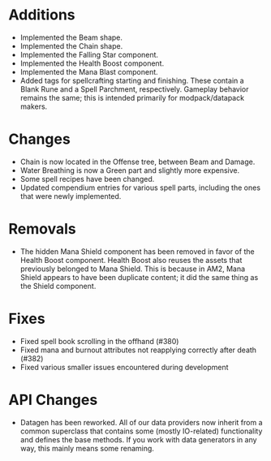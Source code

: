 # Additions

- Implemented the Beam shape.
- Implemented the Chain shape.
- Implemented the Falling Star component.
- Implemented the Health Boost component.
- Implemented the Mana Blast component.
- Added tags for spellcrafting starting and finishing. These contain a Blank Rune and a Spell Parchment, respectively.
  Gameplay behavior remains the same; this is intended primarily for modpack/datapack makers.

# Changes

- Chain is now located in the Offense tree, between Beam and Damage.
- Water Breathing is now a Green part and slightly more expensive.
- Some spell recipes have been changed.
- Updated compendium entries for various spell parts, including the ones that were newly implemented.

# Removals

- The hidden Mana Shield component has been removed in favor of the Health Boost component. Health Boost also reuses the
  assets that previously belonged to Mana Shield. This is because in AM2, Mana Shield appears to have been duplicate
  content; it did the same thing as the Shield component.

# Fixes

- Fixed spell book scrolling in the offhand (#380)
- Fixed mana and burnout attributes not reapplying correctly after death (#382)
- Fixed various smaller issues encountered during development

# API Changes

- Datagen has been reworked. All of our data providers now inherit from a common superclass that contains some (mostly
  IO-related) functionality and defines the base methods. If you work with data generators in any way, this mainly means
  some renaming.
